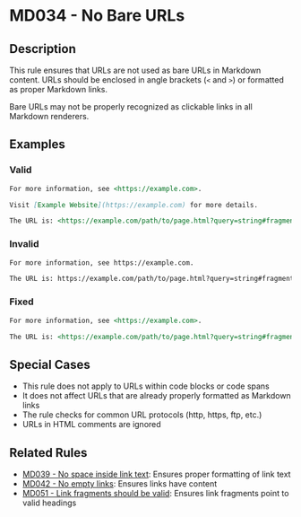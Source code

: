 # MD034 - No Bare URLs

## Description

This rule ensures that URLs are not used as bare URLs in Markdown content. URLs should be enclosed in angle brackets (`<` and `>`) or formatted as proper Markdown links.

Bare URLs may not be properly recognized as clickable links in all Markdown renderers.

<!-- rumdl-disable MD034 -->

## Examples

### Valid

```markdown
For more information, see <https://example.com>.

Visit [Example Website](https://example.com) for more details.

The URL is: <https://example.com/path/to/page.html?query=string#fragment>
```

### Invalid

```markdown
For more information, see https://example.com.

The URL is: https://example.com/path/to/page.html?query=string#fragment
```

### Fixed

```markdown
For more information, see <https://example.com>.

The URL is: <https://example.com/path/to/page.html?query=string#fragment>
```

<!-- rumdl-enable MD034 -->

## Special Cases

- This rule does not apply to URLs within code blocks or code spans
- It does not affect URLs that are already properly formatted as Markdown links
- The rule checks for common URL protocols (http, https, ftp, etc.)
- URLs in HTML comments are ignored

## Related Rules

- [MD039 - No space inside link text](md039.md): Ensures proper formatting of link text
- [MD042 - No empty links](md042.md): Ensures links have content
- [MD051 - Link fragments should be valid](md051.md): Ensures link fragments point to valid headings
